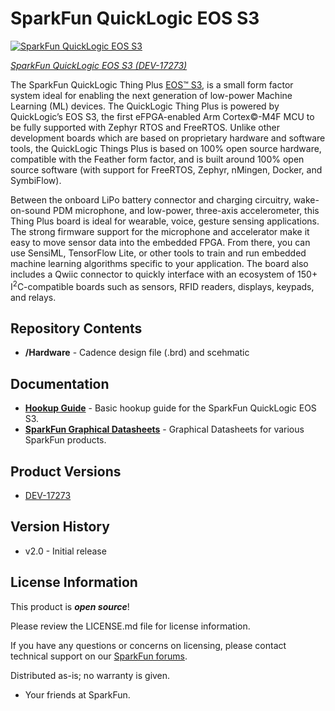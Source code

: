 SparkFun QuickLogic EOS S3
========================================

[![SparkFun QuickLogic EOS S3](https://cdn.sparkfun.com/assets/parts/1/6/2/8/0/17273-SparkFun_QuickLogic_Thing_Plus_-_EOS_S3-01.jpg)](https://www.sparkfun.com/products/17273)

[*SparkFun QuickLogic EOS S3 (DEV-17273)*](https://www.sparkfun.com/products/17273)

The SparkFun QuickLogic Thing Plus [EOS&trade; S3](https://www.quicklogic.com/products/eos-s3/), is a small form factor system ideal for enabling the next generation of low-power Machine Learning (ML) devices. The QuickLogic Thing Plus is powered by QuickLogic’s EOS S3, the first eFPGA-enabled Arm Cortex&copy;-M4F MCU to be fully supported with Zephyr RTOS and FreeRTOS. Unlike other development boards which are based on proprietary hardware and software tools, the QuickLogic Things Plus is based on 100% open source hardware, compatible with the Feather form factor, and is built around 100% open source software (with support for FreeRTOS, Zephyr, nMingen, Docker, and SymbiFlow). 

Between the onboard LiPo battery connector and charging circuitry, wake-on-sound PDM microphone, and low-power, three-axis accelerometer, this Thing Plus board is ideal for wearable, voice, gesture sensing applications. The strong firmware support for the microphone and accelerator make it easy to move sensor data into the embedded FPGA. From there, you can use SensiML, TensorFlow Lite, or other tools to train and run embedded machine learning algorithms specific to your application. The board also includes a Qwiic connector to quickly interface with an ecosystem of 150+ I<sup>2</sup>C-compatible boards such as sensors, RFID readers, displays, keypads, and relays.

Repository Contents
-------------------

* **/Hardware** - Cadence design file (.brd) and scehmatic

Documentation
--------------
 
* **[Hookup Guide](https://learn.sparkfun.com/tutorials/17273)** - Basic hookup guide for the SparkFun QuickLogic EOS S3.
* **[SparkFun Graphical Datasheets](https://github.com/sparkfun/Graphical_Datasheets)** - Graphical Datasheets for various SparkFun products.

  
Product Versions
----------------

* [DEV-17273](https://www.sparkfun.com/products/17273) 

Version History
---------------

* v2.0 - Initial release

License Information
-------------------

This product is _**open source**_! 

Please review the LICENSE.md file for license information. 

If you have any questions or concerns on licensing, please contact technical support on our [SparkFun forums](https://forum.sparkfun.com/viewforum.php?f=152).

Distributed as-is; no warranty is given.

- Your friends at SparkFun.

_<COLLABORATION CREDIT>_
